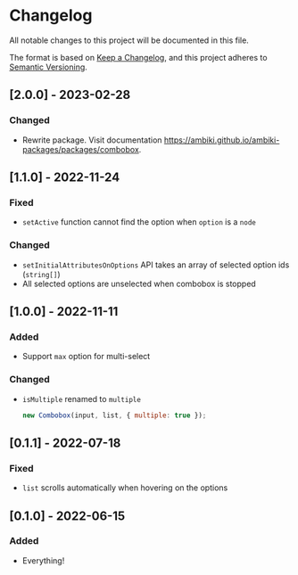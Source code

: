 # Changelog

All notable changes to this project will be documented in this file.

The format is based on [Keep a Changelog](https://keepachangelog.com/en/1.0.0/),
and this project adheres to [Semantic Versioning](https://semver.org/spec/v2.0.0.html).

## [2.0.0] - 2023-02-28

### Changed

- Rewrite package. Visit documentation https://ambiki.github.io/ambiki-packages/packages/combobox.

## [1.1.0] - 2022-11-24

### Fixed

- `setActive` function cannot find the option when `option` is a `node`

### Changed

- `setInitialAttributesOnOptions` API takes an array of selected option ids (`string[]`)
- All selected options are unselected when combobox is stopped

## [1.0.0] - 2022-11-11

### Added

- Support `max` option for multi-select

### Changed

- `isMultiple` renamed to `multiple`
  ```js
  new Combobox(input, list, { multiple: true });
  ```

## [0.1.1] - 2022-07-18

### Fixed

- `list` scrolls automatically when hovering on the options

## [0.1.0] - 2022-06-15

### Added

- Everything!
